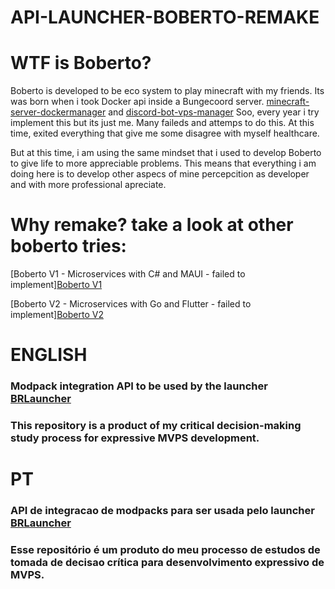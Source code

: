 # API-LAUNCHER-BOBERTO-REMAKE

# WTF is Boberto?

Boberto is developed to be eco system to play minecraft with my friends. Its was born
 when i took  Docker api inside a Bungecoord server. [minecraft-server-dockermanager](https://github.com/brutalzinn/minecraft-server-dockermanager) and [discord-bot-vps-manager](https://github.com/brutalzinn/discord-bot-vps-manager) Soo, every year i try implement this but its just me. Many faileds and attemps to do this. At this time, exited everything that give me some disagree with myself healthcare.

 But at this time, i am using the same mindset that i used to develop Boberto to give life to more appreciable problems. This means that everything i am doing here is to develop other aspecs of mine percepcition as developer and with more professional apreciate.

# Why remake? take a look at other boberto tries:

[Boberto V1 - Microservices with C# and MAUI - failed to implement][Boberto V1](https://github.com/boberto-projects)

[Boberto V2 - Microservices with Go and Flutter - failed to implement][Boberto V2](https://github.com/orgs/boberto-v2)


# ENGLISH

 ### Modpack integration API to be used by the launcher [BRLauncher](https://github.com/brutalzinn/brlauncher-com-boberto)

### This repository is a product of my critical decision-making study process for expressive MVPS development.

# PT

### API de integracao de modpacks para ser usada pelo launcher [BRLauncher](https://github.com/brutalzinn/brlauncher-com-boberto) 

### Esse repositório é um produto do meu processo de estudos de tomada de decisao crítica para desenvolvimento expressivo de MVPS.

